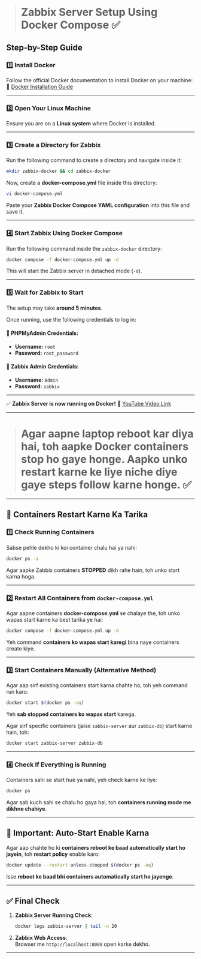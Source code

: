 > # **Zabbix Server Setup Using Docker Compose**  ✅

## **Step-by-Step Guide**  

### **1️⃣ Install Docker**  
Follow the official Docker documentation to install Docker on your machine:  
🔗 [Docker Installation Guide](https://docs.docker.com/get-docker/)  

---

### **2️⃣ Open Your Linux Machine**  
Ensure you are on a **Linux system** where Docker is installed.  

---

### **3️⃣ Create a Directory for Zabbix**  
Run the following command to create a directory and navigate inside it:  
```bash
mkdir zabbix-docker && cd zabbix-docker
```

Now, create a **docker-compose.yml** file inside this directory:  
```bash
vi docker-compose.yml
```
Paste your **Zabbix Docker Compose YAML configuration** into this file and save it.

---

### **4️⃣ Start Zabbix Using Docker Compose**  
Run the following command inside the `zabbix-docker` directory:  
```bash
docker compose -f docker-compose.yml up -d
```
This will start the Zabbix server in detached mode (`-d`).

---

### **5️⃣ Wait for Zabbix to Start**  
The setup may take **around 5 minutes**.  

Once running, use the following credentials to log in:

#### **📌 PHPMyAdmin Credentials:**  
- **Username:** `root`  
- **Password:** `root_password`  

#### **📌 Zabbix Admin Credentials:**  
- **Username:** `Admin`  
- **Password:** `zabbix`  

---

✅ **Zabbix Server is now running on Docker!** 🚀 [YouTube Video Link](https://youtu.be/6p7B6qBtnos?si=b09sJVvaLwuXX52H)

<hr>

> # Agar aapne laptop reboot kar diya hai, toh aapke **Docker containers stop ho gaye honge**. Aapko unko **restart** karne ke liye niche diye gaye steps follow karne honge.  ✅

---

## **🔄 Containers Restart Karne Ka Tarika**  

### **1️⃣ Check Running Containers**  
Sabse pehle dekho ki koi container chalu hai ya nahi:  
```bash
docker ps -a
```
Agar aapke Zabbix containers **STOPPED** dikh rahe hain, toh unko start karna hoga.

---

### **2️⃣ Restart All Containers from `docker-compose.yml`**  
Agar aapne containers **docker-compose.yml** se chalaye the, toh unko wapas start karne ka best tarika ye hai:  
```bash
docker compose -f docker-compose.yml up -d
```
Yeh command **containers ko wapas start karegi** bina naye containers create kiye.

---

### **3️⃣ Start Containers Manually (Alternative Method)**  
Agar aap sirf existing containers start karna chahte ho, toh yeh command run karo:  
```bash
docker start $(docker ps -aq)
```
Yeh **sab stopped containers ko wapas start** karega.

Agar sirf specific containers (jaise `zabbix-server` aur `zabbix-db`) start karne hain, toh:  
```bash
docker start zabbix-server zabbix-db
```

---

### **4️⃣ Check If Everything is Running**  
Containers sahi se start hue ya nahi, yeh check karne ke liye:  
```bash
docker ps
```
Agar sab kuch sahi se chalu ho gaya hai, toh **containers running mode me dikhne chahiye**.

---

## **🎯 Important: Auto-Start Enable Karna**
Agar aap chahte ho ki **containers reboot ke baad automatically start ho jayein**, toh **restart policy** enable karo:  
```bash
docker update --restart unless-stopped $(docker ps -aq)
```
Isse **reboot ke baad bhi containers automatically start ho jayenge**.

---

## **✅ Final Check**
1. **Zabbix Server Running Check**:  
   ```bash
   docker logs zabbix-server | tail -n 20
   ```
2. **Zabbix Web Access**:  
   Browser me `http://localhost:8080` open karke dekho.

---


<!--

1. Download Docker follow officil documentation
2. Open you linux machine
3. Create dir directorie and that directorie carete a file docker-compose.yml and paste inside there yml code
4. Indide that folder run this cmd
```
docker compose -f docker-compose.yml up -d
```
5. wait a 5 minutes and tha use this pssword for PHP Admin And Zabbix
  - PHP Admin id - root
  - PHP Admin Pass - root_password

  - Zabbix Admin id - Admin
  - Zabbix Admin Pass - zabbix
  
  -->
